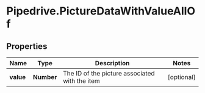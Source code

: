 # Pipedrive.PictureDataWithValueAllOf

## Properties

Name | Type | Description | Notes
------------ | ------------- | ------------- | -------------
**value** | **Number** | The ID of the picture associated with the item | [optional] 


